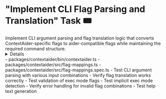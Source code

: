 # "Implement CLI Flag Parsing and Translation" Task 🎟️

<Description>
Implement CLI argument parsing and flag translation logic that converts ContextAider-specific flags to aider-compatible flags while maintaining the required command structure.
</Description>

<Details>
Create CLI flag parsing and translation functionality:
- Use Commander for flag and argument parsing
- Implement flag-mappings module to translate between custom flags and aider flags
- Handle the `--exec <file>` primary flag
- Implement validation to ensure only one exec command per invocation
- Create implicit exec mode detection when first non-flag argument is a filepath
- Set up error handling for invalid flag combinations
- Implement help text and usage information

The implementation should properly parse command-line arguments, detect and validate exec mode, and prepare the appropriate flags to pass to aider.
</Details>

<Files>
- packages/contextaider/bin/contextaider.ts
- packages/contextaider/src/flag-mappings.ts
- packages/contextaider/src/flag-mappings.spec.ts
</Files>

<Tests>
- Test CLI argument parsing with various input combinations
- Verify flag translation works correctly
- Test validation of exec mode flags
- Test implicit exec mode detection
- Verify error handling for invalid flag combinations
- Test help text generation
</Tests>
